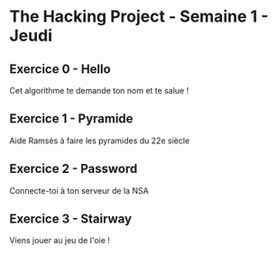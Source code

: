 # The Hacking Project - Semaine 1 - Jeudi

## Exercice 0 - Hello

Cet algorithme te demande ton nom et te salue !

## Exercice 1 - Pyramide

Aide Ramsès à faire les pyramides du 22e siècle

## Exercice 2 - Password

Connecte-toi à ton serveur de la NSA

## Exercice 3 - Stairway

Viens jouer au jeu de l'oie !
